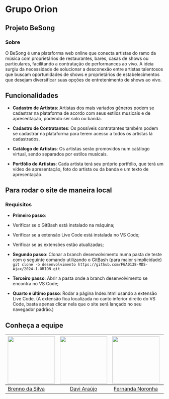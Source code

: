 # Grupo Orion
## Projeto BeSong
### Sobre

O BeSong é uma plataforma web online que conecta artistas do ramo da música com proprietários de restaurantes, bares, casas de shows ou particulares, facilitando a contratação de performances ao vivo. A ideia surgiu da necessidade de solucionar a desconexão entre artistas talentosos que buscam oportunidades de shows e proprietários de estabelecimentos que desejam diversificar suas opções de entretenimento de shows ao vivo.

## Funcionalidades
- **Cadastro de Artistas**:
  Artistas dos mais variados gêneros podem se cadastrar na plataforma de acordo com seus estilos musicais e de apresentação, podendo ser solo ou banda.

- **Cadastro de Contratantes**:
  Os possíveis contratantes também podem se cadastrar na plataforma para terem acesso a todos os artistas lá cadastrados.

- **Catálogo de Artistas**:
  Os artistas serão promovidos num catálogo virtual, sendo separados por estilos musicais.

- **Portfólio de Artistas**:
  Cada artista terá seu próprio portfólio, que terá um vídeo de apresentação, foto do artista ou da banda e um texto de apresentação.

## Para rodar o site de maneira local
### Requisitos
- **Primeiro passo**:
- Verificar se o GitBash está instalado na máquina;
- Verificar se a extensão Live Code está instalada no VS Code;
- Verificar se as extensões estão atualizadas;
  
- **Segundo passo**: Clonar a branch desenvolvimento numa pasta de teste com o seguinte comando utilizando o GitBash (para maior simplicidade) ``` git clone -b desenvolvimento https://github.com/FGA0138-MDS-Ajax/2024-1-ORION.git ```
- **Terceiro passo**: Abrir a pasta onde a branch desenvolvimento se encontra no VS Code;
- **Quarto e último passo**: Rodar a página Index.html usando a extensão Live Code. (A extensão fica localizada no canto inferior direito do VS Code, basta apenas clicar nela que o site será lançado no seu navegador padrão.)

## Conheça a equipe

| <a href="https://github.com/Brenno-Silva01"><img src="https://github.com/Brenno-Silva01.png" width="150"></img></a> | <a href="https://github.com/dcasseb"><img src="https://github.com/dcasseb.png" width="150"></img></a> | <a href="https://github.com/fernoronhacoelho"><img src="https://github.com/fernoronhacoelho.png" width="150"></img></a> | <a href="https://github.com/verissimoo"><img src="https://github.com/verissimoo.png" width="150"></img></a> | <a href="https://github.com/henryqma"><img src="https://github.com/henryqma.png" width="150"></img></a> |<a href="https://github.com/paolaalim"><img src="https://github.com/paolaalim.png" width="150"></img></a> | <a href="https://github.com/andreozzi"><img src="https://github.com/andreozzi.png" width="150"></img></a>| <a href="https://github.com/yuri221022210"><img src="https://github.com/yuri221022210.png" width="150"></img></a> |
|----------|:------:|:------:|:------:|:------:|:------:|:------:|:------:|
|[Brenno da Silva](https://github.com/Brenno-Silva01)|  [Davi Araújo](https://github.com/dcasseb) | [Fernanda Noronha](https://github.com/fernoronhacoelho) | [Felipe Verissimo](https://github.com/verissimoo) | [Henrique Alencar](https://github.com/henryqma) |[Paola Nascimento](https://github.com/paolaalim) |[Victor Andreozzi](https://github.com/andreozzi) | [Yuri Otor](https://github.com/yuri221022210) |





